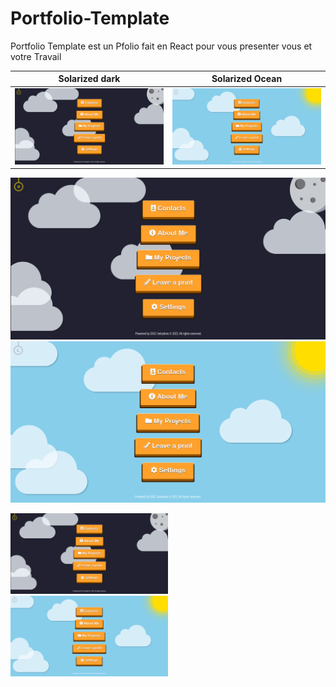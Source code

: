 # Portfolio-Template
Portfolio Template est un Pfolio fait en React pour vous presenter vous et votre Travail

Solarized dark             |  Solarized Ocean
:-------------------------:|:-------------------------:
![](https://github.com/Raiden-56/Portfolio-Template/blob/main/Images/Site-Image-1.png)  |  ![](https://github.com/Raiden-56/Portfolio-Template/blob/main/Images/Site-Image-2.png)

![Site-Image-1](https://github.com/Raiden-56/Portfolio-Template/blob/main/Images/Site-Image-1.png)
![Site-Image-2](https://github.com/Raiden-56/Portfolio-Template/blob/main/Images/Site-Image-2.png)

<p float="left">
  <img src="https://github.com/Raiden-56/Portfolio-Template/blob/main/Images/Site-Image-1.png" width="50%" />
  <img src="https://github.com/Raiden-56/Portfolio-Template/blob/main/Images/Site-Image-2.png" width="50%" /> 
</p>
